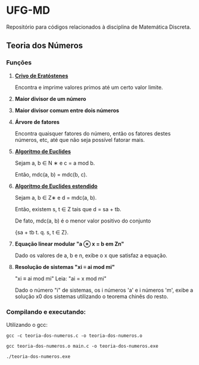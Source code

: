 # UFG-MD
Repositório para códigos relacionados à disciplina de Matemática Discreta.

## Teoria dos Números

### Funções
  1. [**Crivo de Eratóstenes**](https://pt.wikipedia.org/wiki/Crivo_de_Eratóstenes)
  
      Encontra e imprime valores primos até um certo valor limite.
  
  2. **Maior divisor de um número**
  3. **Maior divisor comum entre dois números**
  4. **Árvore de fatores**
  
      Encontra quaisquer fatores do número, então os fatores destes números, etc, até que não seja possível fatorar mais.
  
  5. [**Algoritmo de Euclides**](https://pt.wikipedia.org/wiki/Algoritmo_de_Euclides)
    
      Sejam a, b ∈ N ∗ e c = a mod b.
    
      Então, mdc(a, b) = mdc(b, c).
  
  6. [**Algoritmo de Euclides estendido**](https://pt.wikipedia.org/wiki/Algoritmo_de_Euclides_estendido)

      Sejam a, b ∈ Z∗ e d = mdc(a, b).
    
      Então, existem s, t ∈ Z tais que d = sa + tb.
    
      De fato, mdc(a, b) é o menor valor positivo do conjunto
    
      {sa + tb t. q. s, t ∈ Z}.

  7. **Equação linear modular "a ⊗ x = b em Zn"**
      
      Dado os valores de a, b e n, exibe o x que satisfaz a equação.
      
  8. **Resolução de sistemas "xi ≡ ai mod mi"**
      
      "xi ≡ ai mod mi" Leia: "ai = x mod mi"
      
      Dado o número "i" de sistemas, os i números 'a' e i números 'm', exibe a solução x0 dos sistemas utilizando o teorema chinês do resto.

### Compilando e executando:

  Utilizando o gcc:

```
gcc -c teoria-dos-numeros.c -o teoria-dos-numeros.o
  
gcc teoria-dos-numeros.o main.c -o teoria-dos-numeros.exe

./teoria-dos-numeros.exe
```
